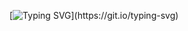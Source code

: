 [![Typing SVG](https://readme-typing-svg.herokuapp.com?font=Fira+Code&pause=1000&width=455&height=45&lines=Live+in+the+present+and+enjoy+in+time.)](https://git.io/typing-svg)
